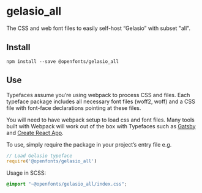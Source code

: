 
# gelasio_all

The CSS and web font files to easily self-host “Gelasio” with subset "all".

## Install

`npm install --save @openfonts/gelasio_all`

## Use

Typefaces assume you’re using webpack to process CSS and files. Each typeface
package includes all necessary font files (woff2, woff) and a CSS file with
font-face declarations pointing at these files.

You will need to have webpack setup to load css and font files. Many tools built
with Webpack will work out of the box with Typefaces such as [Gatsby](https://github.com/gatsbyjs/gatsby)
and [Create React App](https://github.com/facebookincubator/create-react-app).

To use, simply require the package in your project’s entry file e.g.

```javascript
// Load Gelasio typeface
require('@openfonts/gelasio_all')
```

Usage in SCSS:
```scss
@import "~@openfonts/gelasio_all/index.css";
```
